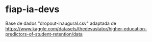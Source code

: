 # fiap-ia-devs
Base de dados "dropout-inaugural.csv" adaptada de https://www.kaggle.com/datasets/thedevastator/higher-education-predictors-of-student-retention/data
